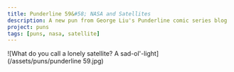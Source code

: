 ```yaml
---
title: Punderline 59&#58; NASA and Satellites
description: A new pun from George Liu's Punderline comic series blog
project: puns
tags: [puns, nasa, satellite]
---
```


![What do you call a lonely satellite? A sad-ol'-light](/assets/puns/punderline 59.jpg)
